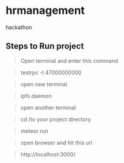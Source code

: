 # hrmanagement
hackathon

## Steps to Run project

>Open terminal and enter this command

>testrpc -l 47000000000

>open new terminal 

>ipfs daemon

>open another terminal

>cd /to your project directory

>meteor run

>open browser and hit this url

>http://localhost:3000/
